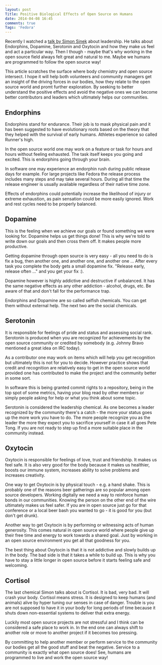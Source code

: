 ```yaml
---
layout: post
Title: Positive Biological Effects of Open Source on Humans
date: 2014-04-08 16:45
comments: true
Tags: 'Fedora'
---
```


Recently I watched a [talk by Simon Sinek](http://www.youtube.com/watch?v=ReRcHdeUG9Y)
about leadership. He talks about Endorphins, Dopamine, Serotonin and Oxytocin
and how they make us feel and act a particular way. Then I though - maybe that's why working
in the open source field always felt great and natural to me. Maybe we humans
are programmed to follow the open source way!

This article scratches the surface where body chemistry and open source intersect.
I hope it will help both volunteers and community managers get an insight of the
driving forces in our bodies, how they relate to the open source world and promt
further exploration. By seeking to better understand the positive effects and avoid
the negative ones we can become better contributors and leaders which ultimately 
helps our communities.


Endorphins
----------

Endorphins stand for endurance. Their job is to mask physical pain and it has been
suggested to have evolutionary roots based on the theory that they helped with the
survival of early humans. Athletes experience so called Runner's high.

In the open source world one may work on a feature or task for hours and hours
without feeling exhausted. The task itself keeps you going and excited.
This is endorphins going through your brain.

In software one may experience an endorphin rush during public release days for example. For large
projects like Fedora the release process includes many steps and may take several hours.
During all that time the release engineer is usually available regardless of their native
time zone.

Effects of endorphins could potentially increase the likelihood of injury or extreme exhaustion,
as pain sensation could be more easily ignored. Work and rest cycles need to be properly balanced.


Dopamine
--------

This is the feeling when we achieve our goals or found something we were looking for.
Dopamine helps us get things done! This is why we're told to write down our goals and then
cross them off. It makes people more productive.

Getting dopamine through open source is very easy - all you need to do is fix a bug,
then another one, and another one, and another one ... After every task you complete the body
gets a small dopamine fix. "Release early, release often ..." and you get your fix :). 

Dopamine however is highly addictive and destructive if unbalanced. It has the same negative
effects as any other addiction - alcohol, drugs, etc. Be aware of that and don't fall for the
performance trap.


Endorphins and Dopamine are so called selfish chemicals. You can get them without external help.
The next two are the social chemicals.


Serotonin
---------

It is responsible for feelings of pride and status and assessing social rank.
Serotonin is produced when you are recognized for achievements by the open source community
or credited by somebody (e.g. Johnny Bravo mentioned a great idea on IRC today).

As a contributor one may work on items which will help you get recognition but ultimately this
is not for you to decide. However practice shows that credit and recognition are relatively easy
to get in the open source world provided one has contributed to make the project and the
community better in some sort.

In software this is being granted commit rights to a repository, being in the top spot of
some metrics, having your blog read by other members or simply people asking for help or 
what you think about some topic.

Serotonin is considered the leadership chemical. As one becomes a leader recognized by the
community there's a catch - the more your status goes up the more work you have to
do. The more people recognize you as the leader the more they expect you to sacrifice yourself
in case it all goes Pete Tong. If you are not ready to step up find a more suitable place in
the community instead.


Oxytocin
--------

Oxytocin is responsible for feelings of love, trust and friendship. It makes us feel safe.
It is also very good for the body because it makes us healthier, boosts our
immune system, increases ability to solve problems and increases creativity.

One way to get Oxytocin is by physical touch - e.g. a hand shake. This is probably one of
the reasons beer gatherings are so popular among open source developers.
Working digitally we need a way to
reinforce human bonds in our communities. Knowing the person on the other end of the wire
ultimately makes us feel safer. If you are in open source just go for that conference or a
local beer bash you wanted to go - it is good for you (but don't get drunk).

Another way to get Oxytocin is by performing or witnessing acts of human generosity. 
This comes natural in open source world where people give up their free time and energy to work towards
a shared goal. Just by working in an open source environment you get all that goodness for you.

The best thing about Oxytocin is that it is not addictive and slowly builds up in the body. 
The bad side is that it takes a while to build up. This is why you have to stay a little longer
in open source before it starts feeling safe and welcoming.



Cortisol
--------

The last chemical Simon talks about is Cortisol. It is bad, very bad. It will crash your body.
Cortisol means stress. It is designed to keep humans (and animals) alive by hyper tuning
our senses in case of danger. Trouble is you are not supposed to have it in your body for
long periods of time because it shuts down non-essential systems to deliver that extra energy.

Luckily most open source projects are not stressful and I think can be considered a safe place
to work in. In the end one can always shift to another role or move to another project if it
becomes too pressing.




By committing
to help another member or perform service to the community our bodies get all the good
stuff and beat the negative. Service to a community is exactly what open source does!
See, humans are programmed to live and work the open source way! 
